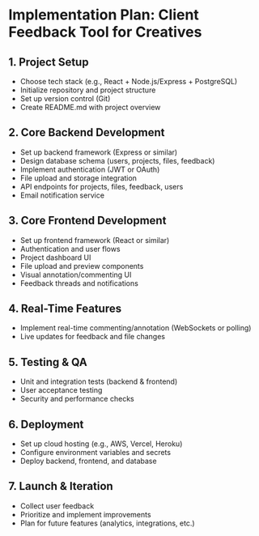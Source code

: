 # Implementation Plan: Client Feedback Tool for Creatives

## 1. Project Setup
- Choose tech stack (e.g., React + Node.js/Express + PostgreSQL)
- Initialize repository and project structure
- Set up version control (Git)
- Create README.md with project overview

## 2. Core Backend Development
- Set up backend framework (Express or similar)
- Design database schema (users, projects, files, feedback)
- Implement authentication (JWT or OAuth)
- File upload and storage integration
- API endpoints for projects, files, feedback, users
- Email notification service

## 3. Core Frontend Development
- Set up frontend framework (React or similar)
- Authentication and user flows
- Project dashboard UI
- File upload and preview components
- Visual annotation/commenting UI
- Feedback threads and notifications

## 4. Real-Time Features
- Implement real-time commenting/annotation (WebSockets or polling)
- Live updates for feedback and file changes

## 5. Testing & QA
- Unit and integration tests (backend & frontend)
- User acceptance testing
- Security and performance checks

## 6. Deployment
- Set up cloud hosting (e.g., AWS, Vercel, Heroku)
- Configure environment variables and secrets
- Deploy backend, frontend, and database

## 7. Launch & Iteration
- Collect user feedback
- Prioritize and implement improvements
- Plan for future features (analytics, integrations, etc.) 
